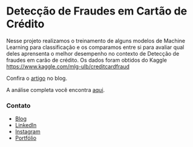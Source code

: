 # Detecção de Fraudes em Cartão de Crédito

Nesse projeto realizamos o treinamento de alguns modelos de Machine Learning para classificação e os comparamos entre si para avaliar qual deles aprensenta o melhor desempenho
no contexto de Detecção de fraudes em carão de crédito. Os dados foram obtidos do Kaggle https://www.kaggle.com/mlg-ulb/creditcardfraud

Confira o [artigo](https://www.viniboscoa.dev/blog/deteccao-de-fraude-em-cartoes-de-credito) no blog.

A análise completa você encontra [aqui](https://colab.research.google.com/drive/1TlP1wDr23uR3Bzu2uyXDxNXtmYZALkUP?usp=sharing).

### Contato

* [Blog](https://viniboscoa.dev/blog)
* [LinkedIn](https://linkedin.com/in/vinicius-boscoa)
* [Instagram](https://instagram.com/viniciusboscoa)
* [Portfólio](https://github.com/virb30/data_science)
